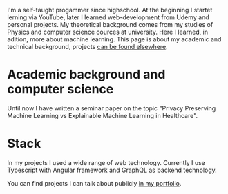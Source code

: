 <!--
.. title: My technical background
.. slug: techie
.. date: 2020-02-25 11:03:11 UTC+01:00
.. tags: 
.. category: 
.. link: 
.. description: 
.. type: text
-->

I'm a self-taught progammer since highschool. At the beginning I startet lerning via YouTube, later I learned web-development from Udemy and personal projects. My theoretical background comes from my studies of Physics and computer science cources at university. Here I learned, in adition, more about machine learning. 
This page is about my academic and technical background, 
projects [can be found elsewhere](/founder).

# Academic background and computer science
Until now I have written a seminar paper on the topic "Privacy Preserving Machine Learning vs Explainable Machine Learning in Healthcare". 


# Stack
In my projects I used a wide range of web technology. Currently I use Typescript with Angular framework and GraphQL as backend technology.

You can find projects I can talk about publicly [in my portfolio](/founder).
